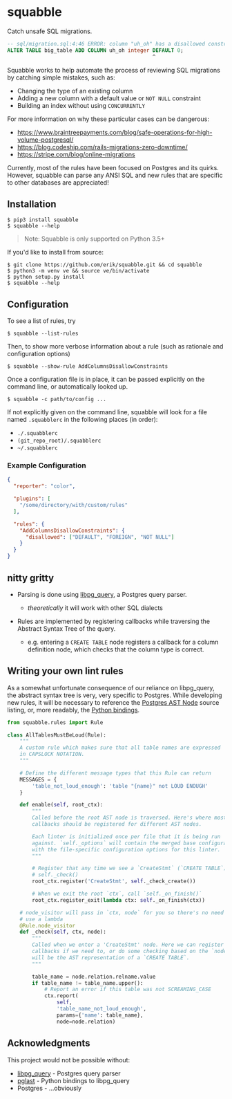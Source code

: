 # squabble

Catch unsafe SQL migrations.

```sql
-- sql/migration.sql:4:46 ERROR: column "uh_oh" has a disallowed constraint
ALTER TABLE big_table ADD COLUMN uh_oh integer DEFAULT 0;
                                               ^
```

Squabble works to help automate the process of reviewing SQL migrations by
catching simple mistakes, such as:

  - Changing the type of an existing column
  - Adding a new column with a default value or `NOT NULL` constraint
  - Building an index without using `CONCURRENTLY`

For more information on why these particular cases can be dangerous:

  - https://www.braintreepayments.com/blog/safe-operations-for-high-volume-postgresql/
  - https://blog.codeship.com/rails-migrations-zero-downtime/
  - https://stripe.com/blog/online-migrations

Currently, most of the rules have been focused on Postgres and its
quirks. However, squabble can parse any ANSI SQL and new rules that are
specific to other databases are appreciated!

## Installation

``` console
$ pip3 install squabble
$ squabble --help
```

> Note: Squabble is only supported on Python 3.5+

If you'd like to install from source:

``` console
$ git clone https://github.com/erik/squabble.git && cd squabble
$ python3 -m venv ve && source ve/bin/activate
$ python setup.py install
$ squabble --help
```

## Configuration

To see a list of rules, try

``` console
$ squabble --list-rules
```

Then, to show more verbose information about a rule (such as rationale and
configuration options)

``` console
$ squabble --show-rule AddColumnsDisallowConstraints
```

Once a configuration file is in place, it can be passed explicitly on the
command line, or automatically looked up.

``` console
$ squabble -c path/to/config ...
```

If not explicitly given on the command line, squabble will look for a file
named `.squabblerc` in the following places (in order):

 - `./.squabblerc`
 - `(git_repo_root)/.squabblerc`
 - `~/.squabblerc`

### Example Configuration

``` json
{
  "reporter": "color",

  "plugins": [
    "/some/directory/with/custom/rules"
  ],

  "rules": {
    "AddColumnsDisallowConstraints": {
      "disallowed": ["DEFAULT", "FOREIGN", "NOT NULL"]
    }
  }
}
```

## nitty gritty

- Parsing is done using [libpg_query](https://github.com/lfittl/libpg_query), a
  Postgres query parser.
  - _theoretically_ it will work with other SQL dialects

- Rules are implemented by registering callbacks while traversing the Abstract
  Syntax Tree of the query.
  - e.g. entering a `CREATE TABLE` node registers a callback for a column
    definition node, which checks that the column type is correct.


## Writing your own lint rules

As a somewhat unfortunate consequence of our reliance on libpg_query,
the abstract syntax tree is very, very specific to Postgres. While developing
new rules, it will be necessary to reference the
[Postgres AST Node](https://git.postgresql.org/gitweb/?p=postgresql.git;a=blob;f=src/include/nodes/parsenodes.h;hb=HEAD)
source listing, or, more readably, the
[Python bindings](https://github.com/lelit/pglast/tree/master/pglast/enums).

``` python
from squabble.rules import Rule

class AllTablesMustBeLoud(Rule):
    """
    A custom rule which makes sure that all table names are expressed
    in CAPSLOCK NOTATION.
    """

    # Define the different message types that this Rule can return
    MESSAGES = {
        'table_not_loud_enough': 'table "{name}" not LOUD ENOUGH'
    }

    def enable(self, root_ctx):
        """
        Called before the root AST node is traversed. Here's where most
        callbacks should be registered for different AST nodes.

        Each linter is initialized once per file that it is being run
        against. `self._options` will contain the merged base configuration
        with the file-specific configuration options for this linter.
        """

        # Register that any time we see a `CreateStmt` (`CREATE TABLE`), call
        # self._check()
        root_ctx.register('CreateStmt', self._check_create())

        # When we exit the root `ctx`, call `self._on_finish()`
        root_ctx.register_exit(lambda ctx: self._on_finish(ctx))

    # node_visitor will pass in `ctx, node` for you so there's no need to
    # use a lambda
    @Rule.node_visitor
    def _check(self, ctx, node):
        """
        Called when we enter a 'CreateStmt' node. Here we can register more
        callbacks if we need to, or do some checking based on the `node` which
        will be the AST representation of a `CREATE TABLE`.
        """

        table_name = node.relation.relname.value
        if table_name != table_name.upper():
            # Report an error if this table was not SCREAMING_CASE
            ctx.report(
                self,
                'table_name_not_loud_enough',
                params={'name': table_name},
                node=node.relation)
```

## Acknowledgments

This project would not be possible without:

- [libpg_query](https://github.com/lfittl/libpg_query) - Postgres query parser
- [pglast](https://github.com/lelit/pglast) - Python bindings to libpg_query
- Postgres - ...obviously
